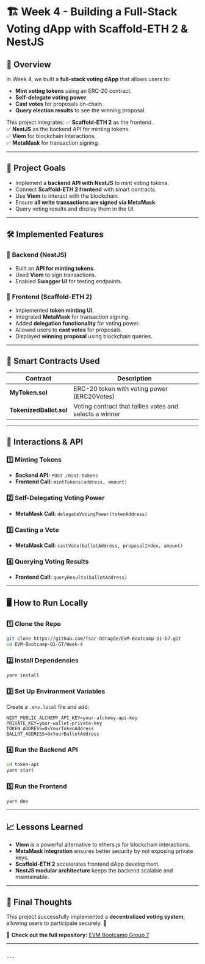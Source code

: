 # 🏗️ Week 4 - Building a Full-Stack Voting dApp with Scaffold-ETH 2 & NestJS

## 🚀 Overview
In Week 4, we built a **full-stack voting dApp** that allows users to:
- **Mint voting tokens** using an ERC-20 contract.
- **Self-delegate voting power**.
- **Cast votes** for proposals on-chain.
- **Query election results** to see the winning proposal.

This project integrates:
✅ **Scaffold-ETH 2** as the frontend.  
✅ **NestJS** as the backend API for minting tokens.  
✅ **Viem** for blockchain interactions.  
✅ **MetaMask** for transaction signing.  

---

## 🎯 **Project Goals**
- Implement a **backend API with NestJS** to mint voting tokens.
- Connect **Scaffold-ETH 2 frontend** with smart contracts.
- Use **Viem** to interact with the blockchain.
- Ensure **all write transactions are signed via MetaMask**.
- Query voting results and display them in the UI.

---

## 🛠️ **Implemented Features**
### 🔹 **Backend (NestJS)**
- Built an **API for minting tokens**.
- Used **Viem** to sign transactions.
- Enabled **Swagger UI** for testing endpoints.

### 🔹 **Frontend (Scaffold-ETH 2)**
- Implemented **token minting UI**.
- Integrated **MetaMask** for transaction signing.
- Added **delegation functionality** for voting power.
- Allowed users to **cast votes** for proposals.
- Displayed **winning proposal** using blockchain queries.

---

## 📜 **Smart Contracts Used**
| Contract          | Description |
|------------------|-------------|
| **MyToken.sol** | ERC-20 token with voting power (ERC20Votes) |
| **TokenizedBallot.sol** | Voting contract that tallies votes and selects a winner |

---

## 📡 **Interactions & API**
### 1️⃣ **Minting Tokens**
- **Backend API:** `POST /mint-tokens`
- **Frontend Call:** `mintTokens(address, amount)`

### 2️⃣ **Self-Delegating Voting Power**
- **MetaMask Call:** `delegateVotingPower(tokenAddress)`

### 3️⃣ **Casting a Vote**
- **MetaMask Call:** `castVote(ballotAddress, proposalIndex, amount)`

### 4️⃣ **Querying Voting Results**
- **Frontend Call:** `queryResults(ballotAddress)`

---

## 🖥️ **How to Run Locally**
### 1️⃣ Clone the Repo
```bash
git clone https://github.com/Tsar-Odragde/EVM-Bootcamp-Q1-G7.git
cd EVM-Bootcamp-Q1-G7/Week-4
```

### 2️⃣ Install Dependencies
```bash
yarn install
```

### 3️⃣ Set Up Environment Variables
Create a `.env.local` file and add:
```env
NEXT_PUBLIC_ALCHEMY_API_KEY=your-alchemy-api-key
PRIVATE_KEY=your-wallet-private-key
TOKEN_ADDRESS=0xYourTokenAddress
BALLOT_ADDRESS=0xYourBallotAddress
```

### 4️⃣ Run the Backend API
```bash
cd token-api
yarn start
```

### 5️⃣ Run the Frontend
```bash
yarn dev
```

---

## 📈 **Lessons Learned**
- **Viem** is a powerful alternative to ethers.js for blockchain interactions.
- **MetaMask integration** ensures better security by not exposing private keys.
- **Scaffold-ETH 2** accelerates frontend dApp development.
- **NestJS modular architecture** keeps the backend scalable and maintainable.

---

## 🎯 **Final Thoughts**
This project successfully implemented a **decentralized voting system**, allowing users to participate securely. 🚀

🔗 **Check out the full repository:** [EVM Bootcamp Group 7](https://github.com/Tsar-Odragde/EVM-Bootcamp-Q1-G7)

---
```

---
